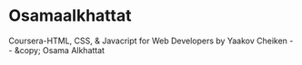 # Osamaalkhattat
Coursera-HTML, CSS, &amp; Javacript for Web Developers by Yaakov Cheiken -- &amp;copy; Osama Alkhattat
